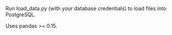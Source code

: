 Run load_data.py (with your database credentials) to load files into PostgreSQL.

Uses pandas >= 0.15.